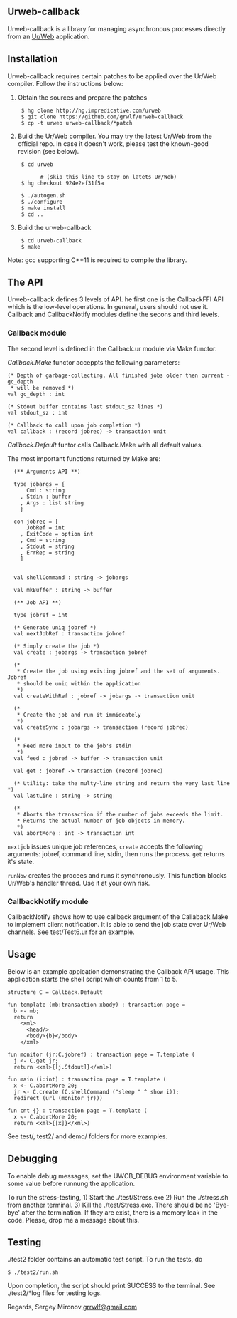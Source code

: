 Urweb-callback
--------------

Urweb-callback is a library for managing asynchronous processes directly from an
[Ur/Web](http://www.impredicative.com/ur/) application.


Installation
------------

Urweb-callback requires certain patches to be applied over the Ur/Web compiler.
Follow the instructions below:

1. Obtain the sources and prepare the patches

        $ hg clone http://hg.impredicative.com/urweb
        $ git clone https://github.com/grwlf/urweb-callback
        $ cp -t urweb urweb-callback/*patch

2. Build the Ur/Web compiler. You may try the latest Ur/Web from the official
   repo. In case it doesn't work, please test the known-good revision (see
   below).

        $ cd urweb

              # (skip this line to stay on latets Ur/Web)
        $ hg checkout 924e2ef31f5a
    
        $ ./autogen.sh
        $ ./configure
        $ make install
        $ cd ..

3. Build the urweb-callback
 
        $ cd urweb-callback
        $ make
     
Note: gcc supporting C++11 is required to compile the library.


The API
-------

Urweb-callback defines 3 levels of API. he first one is the CallbackFFI API which is
the low-level operations. In general, users should not use it. Callback and CallbackNotify
modules define the secons and third levels.

### Callback module

The second level is 
defined in the Callback.ur module via Make functor. 

_Callback.Make_ functor acceppts the following parameters:

    (* Depth of garbage-collecting. All finished jobs older then current - gc_depth
     * will be removed *)
    val gc_depth : int

    (* Stdout buffer contains last stdout_sz lines *)
    val stdout_sz : int

    (* Callback to call upon job completion *)
    val callback : (record jobrec) -> transaction unit

_Callback.Default_ funtor calls Callback.Make with all default values.

The most important functions returned by Make are:

      (** Arguments API **)

      type jobargs = {
          Cmd : string
        , Stdin : buffer
        , Args : list string
        }

      con jobrec = [
          JobRef = int
        , ExitCode = option int
        , Cmd = string
        , Stdout = string
        , ErrRep = string
        ]


      val shellCommand : string -> jobargs

      val mkBuffer : string -> buffer

      (** Job API **)

      type jobref = int

      (* Generate uniq jobref *)
      val nextJobRef : transaction jobref

      (* Simply create the job *)
      val create : jobargs -> transaction jobref

      (*
       * Create the job using existing jobref and the set of arguments. Jobref
       * should be uniq within the application
       *)
      val createWithRef : jobref -> jobargs -> transaction unit

      (*
       * Create the job and run it immideately
       *)
      val createSync : jobargs -> transaction (record jobrec)

      (*
       * Feed more input to the job's stdin
       *)
      val feed : jobref -> buffer -> transaction unit

      val get : jobref -> transaction (record jobrec)

      (* Utility: take the multy-line string and return the very last line *)
      val lastLine : string -> string

      (*
       * Aborts the transaction if the number of jobs exceeds the limit.
       * Returns the actual number of job objects in memory.
       *)
      val abortMore : int -> transaction int


`nextjob` issues unique job references, `create` accepts the following arguments:
jobref, command line, stdin, then runs the process. `get` returns it's state.

`runNow` creates the procees and runs it synchronously. This function blocks
Ur/Web's handler thread. Use it at your own risk.

### CallbackNotify module

CallbackNotify shows how to use callback argument of the Callaback.Make to implement client
notification. It is able to send the job state over Ur/Web channels. See test/Test6.ur for
an example.

Usage
-----

Below is an example appication demonstrating the Callback API usage. This application 
starts the shell script which counts from 1 to 5.

    structure C = Callback.Default

    fun template (mb:transaction xbody) : transaction page =
      b <- mb;
      return
        <xml>
          <head/>
          <body>{b}</body>
        </xml>

    fun monitor (jr:C.jobref) : transaction page = T.template (
      j <- C.get jr;
      return <xml>{[j.Stdout]}</xml>)

    fun main (i:int) : transaction page = T.template (
      x <- C.abortMore 20;
      jr <- C.create (C.shellCommand ("sleep " ^ show i));
      redirect (url (monitor jr)))

    fun cnt {} : transaction page = T.template (
      x <- C.abortMore 20;
      return <xml>{[x]}</xml>)

See test/, test2/ and demo/ folders for more examples.

Debugging
---------

To enable debug messages, set the UWCB\_DEBUG environment variable to some
value before runnung the application.

To run the stress-testing, 1) Start the ./test/Stress.exe 2) Run the ./stress.sh
from another terminal. 3) Kill the ./test/Stress.exe. There should be no
'Bye-bye' after the termination. If they are exist, there is a memory leak in
the code. Please, drop me a message about this.


Testing
-------

./test2 folder contains an automatic test script. To run the tests, do

    $ ./test2/run.sh
 
Upon completion, the script should print SUCCESS to the terminal. See
./test2/\*log files for testing logs.

Regards,
Sergey Mironov
grrwlf@gmail.com


